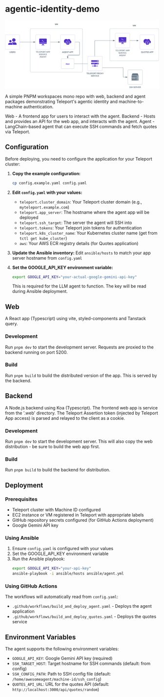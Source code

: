 # agentic-identity-demo

![Architecture diagram of the Agentid Identity demo](./architecture.png)

A simple PNPM workspaces mono repo with web, backend and agent packages demonstrating Teleport's agentic identity and machine-to-machine authentication.

Web - A frontend app for users to interact with the agent.
Backend - Hosts and provides an API for the web app, and interacts with the agent.
Agent - LangChain-based agent that can execute SSH commands and fetch quotes via Teleport.

## Configuration

Before deploying, you need to configure the application for your Teleport cluster:

1. **Copy the example configuration:**
   ```bash
   cp config.example.yaml config.yaml
   ```

2. **Edit `config.yaml` with your values:**
   - `teleport.cluster_domain`: Your Teleport cluster domain (e.g., `myteleport.example.com`)
   - `teleport.app_server`: The hostname where the agent app will be deployed
   - `teleport.ssh_target`: The server the agent will SSH into
   - `teleport.tokens`: Your Teleport join tokens for authentication
   - `teleport.k8s_cluster_name`: Your Kubernetes cluster name (get from `tctl get kube_cluster`)
   - `aws`: Your AWS ECR registry details (for Quotes application)

3. **Update the Ansible inventory:**
   Edit `ansible/hosts` to match your app server hostname from `config.yaml`

4. **Set the GOOGLE_API_KEY environment variable:**
   ```bash
   export GOOGLE_API_KEY="your-actual-google-gemini-api-key"
   ```
   This is required for the LLM agent to function. The key will be read during Ansible deployment.

## Web

A React app (Typescript) using vite, styled-components and Tanstack query.

### Development

Run `pnpm dev` to start the development server. Requests are proxied to the
backend running on port 5200.

### Build

Run `pnpm build` to build the distributed version of the app. This is served by
the backend.

## Backend

A Node.js backend using Koa (Typescript). The frontend web app is service from the '.web'
directory. The Teleport Assertion token (injected by Teleport App access) is
parsed and relayed to the client as a cookie.

### Development

Run `pnpm dev` to start the development server. This will also copy the web
distribution - be sure to build the web app first.

### Build

Run `pnpm build` to build the backend for distribution.

## Deployment

### Prerequisites

- Teleport cluster with Machine ID configured
- EC2 instance or VM registered in Teleport with appropriate labels
- GitHub repository secrets configured (for GitHub Actions deployment)
- Google Gemini API key

### Using Ansible

1. Ensure `config.yaml` is configured with your values
2. Set the GOOGLE_API_KEY environment variable
3. Run the Ansible playbook:
   ```bash
   export GOOGLE_API_KEY="your-api-key"
   ansible-playbook -i ansible/hosts ansible/agent.yml
   ```

### Using GitHub Actions

The workflows will automatically read from `config.yaml`:
- `.github/workflows/build_and_deploy_agent.yaml` - Deploys the agent application
- `.github/workflows/build_and_deploy_quotes.yaml` - Deploys the quotes service

## Environment Variables

The agent supports the following environment variables:

- `GOOGLE_API_KEY`: Google Gemini API key (required)
- `SSH_TARGET_HOST`: Target hostname for SSH commands (default: from config)
- `SSH_CONFIG_PATH`: Path to SSH config file (default: `/home/awesomeagent/machine-id/ssh_config`)
- `QUOTES_API_URL`: URL for the quotes API (default: `http://localhost:3000/api/quotes/random`)
